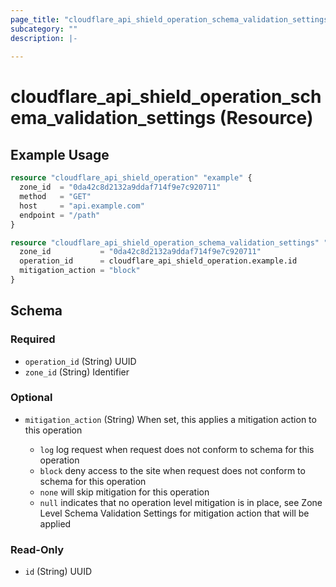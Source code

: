 ```yaml
---
page_title: "cloudflare_api_shield_operation_schema_validation_settings Resource - Cloudflare"
subcategory: ""
description: |-
  
---
```


# cloudflare_api_shield_operation_schema_validation_settings (Resource)



## Example Usage

```terraform
resource "cloudflare_api_shield_operation" "example" {
  zone_id  = "0da42c8d2132a9ddaf714f9e7c920711"
  method   = "GET"
  host     = "api.example.com"
  endpoint = "/path"
}

resource "cloudflare_api_shield_operation_schema_validation_settings" "example" {
  zone_id           = "0da42c8d2132a9ddaf714f9e7c920711"
  operation_id      = cloudflare_api_shield_operation.example.id
  mitigation_action = "block"
}
```
<!-- schema generated by tfplugindocs -->
## Schema

### Required

- `operation_id` (String) UUID
- `zone_id` (String) Identifier

### Optional

- `mitigation_action` (String) When set, this applies a mitigation action to this operation

  - `log` log request when request does not conform to schema for this operation
  - `block` deny access to the site when request does not conform to schema for this operation
  - `none` will skip mitigation for this operation
  - `null` indicates that no operation level mitigation is in place, see Zone Level Schema Validation Settings for mitigation action that will be applied

### Read-Only

- `id` (String) UUID


